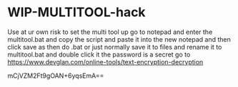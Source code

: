 # WIP-MULTITOOL-hack
Use at ur own risk
to set the multi tool up go to notepad and enter the multitool.bat and copy the script and paste it into the new notepad and then click save as then do .bat or just normally save it to files and rename it to multitool.bat and double click it the password is a secret go to https://www.devglan.com/online-tools/text-encryption-decryption



mCjVZM2Ft9gOAN+6yqsEmA==

